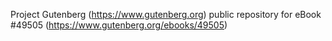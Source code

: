 Project Gutenberg (https://www.gutenberg.org) public repository for eBook #49505 (https://www.gutenberg.org/ebooks/49505)
